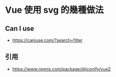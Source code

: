 # Vue 使用 svg 的幾種做法

## Can I use
* https://caniuse.com/?search=filter

## 引用
* https://www.npmjs.com/package/@iconify/vue2